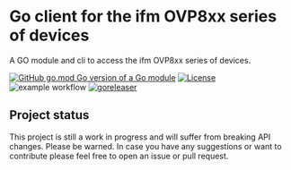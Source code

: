 # Go client for the ifm OVP8xx series of devices

A GO module and cli to access the ifm OVP8xx series of devices.

[![GitHub go.mod Go version of a Go module](https://img.shields.io/github/go-mod/go-version/gomods/athens.svg)](https://github.com/gomods/athens)
[![License](https://img.shields.io/badge/License-Apache_2.0-blue.svg)](https://opensource.org/licenses/Apache-2.0)
![example workflow](https://github.com/graugans/go-ovp8xx/actions/workflows/go.yml/badge.svg)
[![goreleaser](https://github.com/graugans/go-ovp8xx/actions/workflows/release.yml/badge.svg)](https://github.com/graugans/go-ovp8xx/actions/workflows/release.yml)

## Project status

This project is still a work in progress and will suffer from breaking API changes. Please be warned. In case you have any suggestions or want to contribute please feel free to open an issue or pull request.